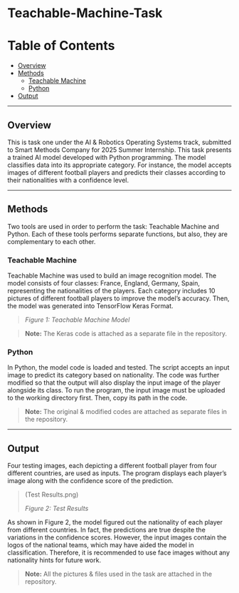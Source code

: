 # Teachable-Machine-Task

# Table of Contents

- [Overview](#overview)
- [Methods](#methods)
  - [Teachable Machine](#teachable-machine)
  - [Python](#python)
- [Output](#output)

---

## Overview

This is task one under the AI & Robotics Operating Systems track, submitted to Smart Methods Company for 2025 Summer Internship. This task presents a trained AI model developed with Python programming. The model classifies data into its appropriate category. For instance, the model accepts images of different football players and predicts their classes according to their nationalities with a confidence level.

---

## Methods

Two tools are used in order to perform the task: Teachable Machine and Python. Each of these tools performs separate functions, but also, they are complementary to each other.

### Teachable Machine

Teachable Machine was used to build an image recognition model. The model consists of four classes: France, England, Germany, Spain, representing the nationalities of the players. Each category includes 10 pictures of different football players to improve the model’s accuracy. Then, the model was generated into TensorFlow Keras Format.

> 
>
> *Figure 1: Teachable Machine Model*

> **Note:** The Keras code is attached as a separate file in the repository.

### Python

In Python, the model code is loaded and tested. The script accepts an input image to predict its category based on nationality. The code was further modified so that the output will also display the input image of the player alongside its class. To run the program, the input image must be uploaded to the working directory first. Then, copy its path in the code.

> **Note:** The original & modified codes are attached as separate files in the repository.

---

## Output

Four testing images, each depicting a different football player from four different countries, are used as inputs. The program displays each player’s image along with the confidence score of the prediction.

> (Test Results.png)
>
> *Figure 2: Test Results*

As shown in Figure 2, the model figured out the nationality of each player from different countries. In fact, the predictions are true despite the variations in the confidence scores. However, the input images contain the logos of the national teams, which may have aided the model in classification. Therefore, it is recommended to use face images without any nationality hints for future work.

> **Note:** All the pictures & files used in the task are attached in the repository.
